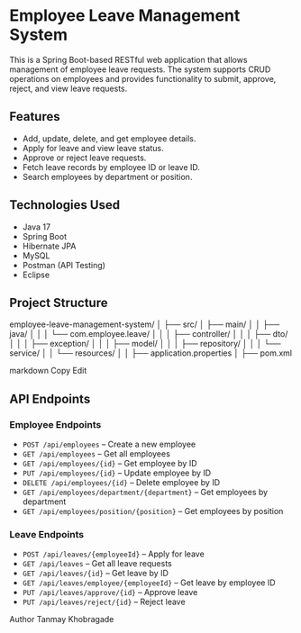 # Employee Leave Management System

This is a Spring Boot-based RESTful web application that allows management of employee leave requests. The system supports CRUD operations on employees and provides functionality to submit, approve, reject, and view leave requests.

## Features

- Add, update, delete, and get employee details.
- Apply for leave and view leave status.
- Approve or reject leave requests.
- Fetch leave records by employee ID or leave ID.
- Search employees by department or position.

## Technologies Used

- Java 17
- Spring Boot
- Hibernate JPA
- MySQL
- Postman (API Testing)
- Eclipse

## Project Structure

employee-leave-management-system/
│
├── src/
│ ├── main/
│ │ ├── java/
│ │ │ └── com.employee.leave/
│ │ │ ├── controller/
│ │ │ ├── dto/
│ │ │ ├── exception/
│ │ │ ├── model/
│ │ │ ├── repository/
│ │ │ └── service/
│ │ └── resources/
│ │ ├── application.properties
│
├── pom.xml

markdown
Copy
Edit

## API Endpoints

### Employee Endpoints

- `POST /api/employees` – Create a new employee
- `GET /api/employees` – Get all employees
- `GET /api/employees/{id}` – Get employee by ID
- `PUT /api/employees/{id}` – Update employee by ID
- `DELETE /api/employees/{id}` – Delete employee by ID
- `GET /api/employees/department/{department}` – Get employees by department
- `GET /api/employees/position/{position}` – Get employees by position

### Leave Endpoints

- `POST /api/leaves/{employeeId}` – Apply for leave
- `GET /api/leaves` – Get all leave requests
- `GET /api/leaves/{id}` – Get leave by ID
- `GET /api/leaves/employee/{employeeId}` – Get leave by employee ID
- `PUT /api/leaves/approve/{id}` – Approve leave
- `PUT /api/leaves/reject/{id}` – Reject leave




Author
Tanmay Khobragade
